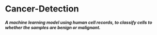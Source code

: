# Cancer-Detection

##### A machine learning model using human cell records, to classify cells to whether the samples are benign or malignant.
